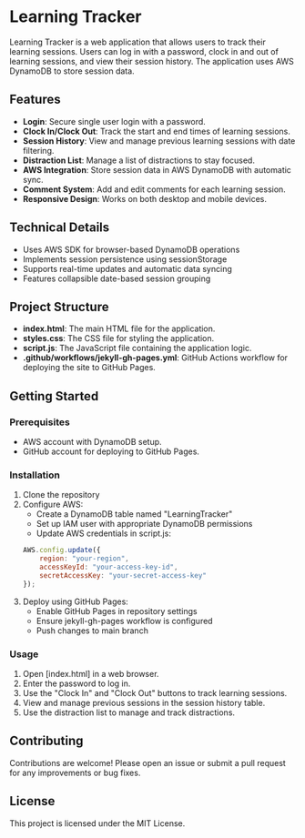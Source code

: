 # Learning Tracker

Learning Tracker is a web application that allows users to track their learning sessions. Users can log in with a password, clock in and out of learning sessions, and view their session history. The application uses AWS DynamoDB to store session data.

## Features

- **Login**: Secure single user login with a password.
- **Clock In/Clock Out**: Track the start and end times of learning sessions.
- **Session History**: View and manage previous learning sessions with date filtering.
- **Distraction List**: Manage a list of distractions to stay focused.
- **AWS Integration**: Store session data in AWS DynamoDB with automatic sync.
- **Comment System**: Add and edit comments for each learning session.
- **Responsive Design**: Works on both desktop and mobile devices.

## Technical Details

- Uses AWS SDK for browser-based DynamoDB operations
- Implements session persistence using sessionStorage
- Supports real-time updates and automatic data syncing
- Features collapsible date-based session grouping

## Project Structure

- **index.html**: The main HTML file for the application.
- **styles.css**: The CSS file for styling the application.
- **script.js**: The JavaScript file containing the application logic.
- **.github/workflows/jekyll-gh-pages.yml**: GitHub Actions workflow for deploying the site to GitHub Pages.

## Getting Started

### Prerequisites

- AWS account with DynamoDB setup.
- GitHub account for deploying to GitHub Pages.

### Installation

1. Clone the repository
2. Configure AWS:
   - Create a DynamoDB table named "LearningTracker"
   - Set up IAM user with appropriate DynamoDB permissions
   - Update AWS credentials in script.js:
   ```javascript
   AWS.config.update({
       region: "your-region",
       accessKeyId: "your-access-key-id",
       secretAccessKey: "your-secret-access-key"
   });
   ```
3. Deploy using GitHub Pages:
   - Enable GitHub Pages in repository settings
   - Ensure jekyll-gh-pages workflow is configured
   - Push changes to main branch

### Usage

1. Open [index.html] in a web browser.
2. Enter the password to log in.
3. Use the "Clock In" and "Clock Out" buttons to track learning sessions.
4. View and manage previous sessions in the session history table.
5. Use the distraction list to manage and track distractions.

## Contributing

Contributions are welcome! Please open an issue or submit a pull request for any improvements or bug fixes.

## License

This project is licensed under the MIT License.
